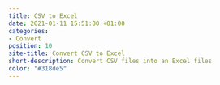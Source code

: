```yaml
---
title: CSV to Excel
date: 2021-01-11 15:51:00 +01:00
categories:
- Convert
position: 10
site-title: Convert CSV to Excel
short-description: Convert CSV files into an Excel files
color: "#318de5"
---
```


